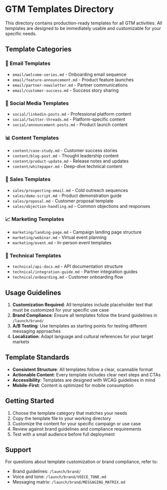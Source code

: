 # GTM Templates Directory

This directory contains production-ready templates for all GTM activities. All templates are designed to be immediately usable and customizable for your specific needs.

## Template Categories

### 📧 Email Templates
- `email/welcome-series.md` - Onboarding email sequence
- `email/feature-announcement.md` - Product feature launches
- `email/partner-newsletter.md` - Partner communications
- `email/customer-success.md` - Success story sharing

### 📱 Social Media Templates
- `social/linkedin-posts.md` - Professional platform content
- `social/twitter-threads.md` - Platform-specific content
- `social/announcement-posts.md` - Product launch content

### 📊 Content Templates
- `content/case-study.md` - Customer success stories
- `content/blog-post.md` - Thought leadership content
- `content/product-update.md` - Release notes and updates
- `content/whitepaper.md` - Deep-dive technical content

### 🎯 Sales Templates
- `sales/prospecting-email.md` - Cold outreach sequences
- `sales/demo-script.md` - Product demonstration guide
- `sales/proposal.md` - Customer proposal template
- `sales/objection-handling.md` - Common objections and responses

### 📈 Marketing Templates
- `marketing/landing-page.md` - Campaign landing page structure
- `marketing/webinar.md` - Virtual event planning
- `marketing/event.md` - In-person event templates

### 🔧 Technical Templates
- `technical/api-docs.md` - API documentation structure
- `technical/integration-guide.md` - Partner integration guides
- `technical/onboarding.md` - Customer onboarding flow

## Usage Guidelines

1. **Customization Required**: All templates include placeholder text that must be customized for your specific use case
2. **Brand Compliance**: Ensure all templates follow the brand guidelines in `/launch/brand/`
3. **A/B Testing**: Use templates as starting points for testing different messaging approaches
4. **Localization**: Adapt language and cultural references for your target markets

## Template Standards

- **Consistent Structure**: All templates follow a clear, scannable format
- **Actionable Content**: Every template includes clear next steps and CTAs
- **Accessibility**: Templates are designed with WCAG guidelines in mind
- **Mobile-First**: Content is optimized for mobile consumption

## Getting Started

1. Choose the template category that matches your needs
2. Copy the template file to your working directory
3. Customize the content for your specific campaign or use case
4. Review against brand guidelines and compliance requirements
5. Test with a small audience before full deployment

## Support

For questions about template customization or brand compliance, refer to:
- Brand guidelines: `/launch/brand/`
- Voice and tone: `/launch/brand/VOICE_TONE.md`
- Messaging matrix: `/launch/brand/MESSAGING_MATRIX.md`
